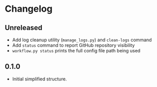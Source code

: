 # Changelog
## Unreleased
- Add log cleanup utility (`manage_logs.py`) and `clean-logs` command
- Add `status` command to report GitHub repository visibility
- `workflow.py status` prints the full config file path being used

## 0.1.0
- Initial simplified structure.
